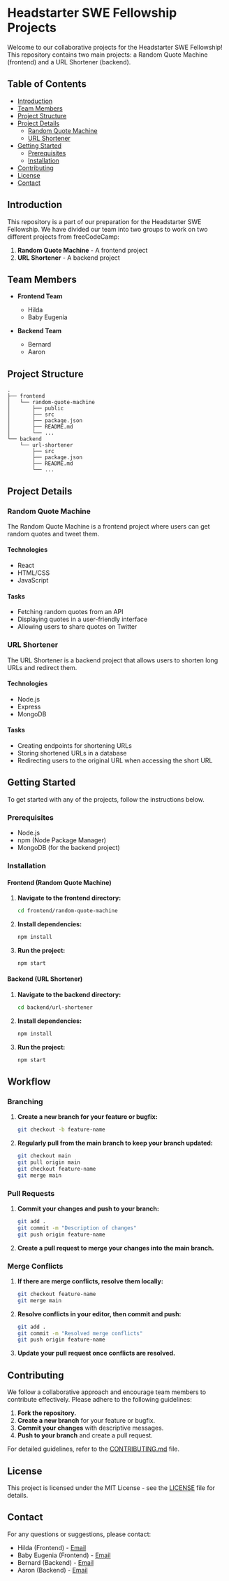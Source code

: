 # Headstarter SWE Fellowship Projects

Welcome to our collaborative projects for the Headstarter SWE Fellowship! This repository contains two main projects: a Random Quote Machine (frontend) and a URL Shortener (backend).

## Table of Contents

- [Introduction](#introduction)
- [Team Members](#team-members)
- [Project Structure](#project-structure)
- [Project Details](#project-details)
  - [Random Quote Machine](#random-quote-machine)
  - [URL Shortener](#url-shortener)
- [Getting Started](#getting-started)
  - [Prerequisites](#prerequisites)
  - [Installation](#installation)
- [Contributing](#contributing)
- [License](#license)
- [Contact](#contact)

## Introduction

This repository is a part of our preparation for the Headstarter SWE Fellowship. We have divided our team into two groups to work on two different projects from freeCodeCamp:
1. **Random Quote Machine** - A frontend project
2. **URL Shortener** - A backend project

## Team Members

- **Frontend Team**
  - Hilda
  - Baby Eugenia

- **Backend Team**
  - Bernard
  - Aaron

## Project Structure

```
.
├── frontend
│   └── random-quote-machine
│       ├── public
│       ├── src
│       ├── package.json
│       ├── README.md
│       └── ...
└── backend
    └── url-shortener
        ├── src
        ├── package.json
        ├── README.md
        └── ...
```

## Project Details

### Random Quote Machine

The Random Quote Machine is a frontend project where users can get random quotes and tweet them. 

#### Technologies
- React
- HTML/CSS
- JavaScript

#### Tasks
- Fetching random quotes from an API
- Displaying quotes in a user-friendly interface
- Allowing users to share quotes on Twitter

### URL Shortener

The URL Shortener is a backend project that allows users to shorten long URLs and redirect them.

#### Technologies
- Node.js
- Express
- MongoDB

#### Tasks
- Creating endpoints for shortening URLs
- Storing shortened URLs in a database
- Redirecting users to the original URL when accessing the short URL

## Getting Started

To get started with any of the projects, follow the instructions below.

### Prerequisites

- Node.js
- npm (Node Package Manager)
- MongoDB (for the backend project)

### Installation

#### Frontend (Random Quote Machine)

1. **Navigate to the frontend directory:**

    ```bash
    cd frontend/random-quote-machine
    ```

2. **Install dependencies:**

    ```bash
    npm install
    ```

3. **Run the project:**

    ```bash
    npm start
    ```

#### Backend (URL Shortener)

1. **Navigate to the backend directory:**

    ```bash
    cd backend/url-shortener
    ```

2. **Install dependencies:**

    ```bash
    npm install
    ```

3. **Run the project:**

    ```bash
    npm start
    ```
## Workflow

### Branching

1. **Create a new branch for your feature or bugfix:**

    ```bash
    git checkout -b feature-name
    ```

2. **Regularly pull from the main branch to keep your branch updated:**

    ```bash
    git checkout main
    git pull origin main
    git checkout feature-name
    git merge main
    ```

### Pull Requests

1. **Commit your changes and push to your branch:**

    ```bash
    git add .
    git commit -m "Description of changes"
    git push origin feature-name
    ```

2. **Create a pull request to merge your changes into the main branch.**

### Merge Conflicts

1. **If there are merge conflicts, resolve them locally:**

    ```bash
    git checkout feature-name
    git merge main
    ```

2. **Resolve conflicts in your editor, then commit and push:**

    ```bash
    git add .
    git commit -m "Resolved merge conflicts"
    git push origin feature-name
    ```

3. **Update your pull request once conflicts are resolved.**
## Contributing

We follow a collaborative approach and encourage team members to contribute effectively. Please adhere to the following guidelines:

1. **Fork the repository.**
2. **Create a new branch** for your feature or bugfix.
3. **Commit your changes** with descriptive messages.
4. **Push to your branch** and create a pull request.

For detailed guidelines, refer to the [CONTRIBUTING.md](CONTRIBUTING.md) file.

## License

This project is licensed under the MIT License - see the [LICENSE](LICENSE) file for details.

## Contact

For any questions or suggestions, please contact:

- Hilda (Frontend) - [Email](mailto:hilda@example.com)
- Baby Eugenia (Frontend) - [Email](mailto:babyeugenia@example.com)
- Bernard (Backend) - [Email](mailto:bernard@example.com)
- Aaron (Backend) - [Email](mailto:aaron@example.com)

